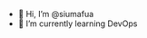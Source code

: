 - 👋 Hi, I’m @siumafua
- 🌱 I’m currently learning DevOps


<!---
siumafua/siumafua is repository for different projects.
--->
